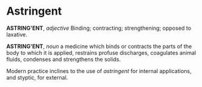 # Astringent

**ASTRING'ENT**, _adjective_ Binding; contracting; strengthening; opposed to laxative.

**ASTRING'ENT**, _noun_ a medicine which binds or contracts the parts of the body to which it is applied, restrains profuse discharges, coagulates animal fluids, condenses and strengthens the solids.

Modern practice inclines to the use of _astringent_ for internal applications, and styptic, for external.